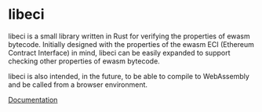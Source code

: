 # libeci
libeci is a small library written in Rust for verifying the properties of ewasm bytecode.
Initially designed with the properties of the ewasm ECI (Ethereum Contract Interface) in mind, libeci can be easily expanded to support checking other properties of ewasm bytecode.

libeci is also intended, in the future, to be able to compile to WebAssembly and be called from a browser environment.

[Documentation](jakelang.github.io/libeci)
